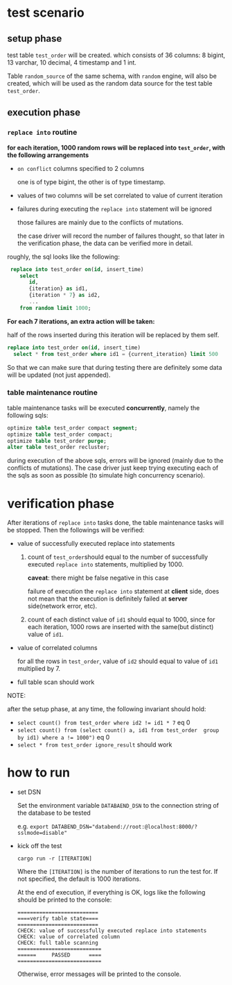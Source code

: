 # test scenario 


## setup phase

  test table `test_order` will be created. which consists of 36 columns: 
  8 bigint, 13 varchar, 10 decimal, 4 timestamp and 1 int. 
 
  Table `random_source` of the same schema, with `random` engine, will also be created, which will
  be used as the random data source for the test table `test_order`.
  
  
## execution phase

### **`replace into`** routine
    
  **for each iteration, 1000 random rows will be replaced into `test_order`, with the following arrangements**

  - `on conflict` columns specified to 2 columns
   
    one is of type bigint, the other is of type timestamp.
   
  - values of two columns will be set correlated to value of current iteration

  - failures during executing the `replace into` statement will be ignored 
   
    those failures are mainly due to the conflicts of mutations. 
   
    the case driver will record the number of failures thought, so that later in the verification phase, 
    the data can be verified more in detail.


   roughly, the sql looks like the following:
   ~~~.sql
    replace into test_order on(id, insert_time)
       select 
          id,
          {iteration} as id1,
          {iteration * 7} as id2,
          ...
       from random limit 1000; 
   ~~~

 **For each 7 iterations, an extra action will be taken:**

 half of the rows inserted during this iteration will be replaced by them self.

 ~~~.sql
 replace into test_order on(id, insert_time)
   select * from test_order where id1 = {current_iteration} limit 500
 ~~~

 So that we can make sure that during testing there are definitely some data will be updated (not just appended).
 
   
    
   
### table maintenance routine

  table maintenance tasks will be executed **concurrently**, namely the following sqls:

  ~~~.sql
  optimize table test_order compact segment;
  optimize table test_order compact;
  optimize table test_order purge;
  alter table test_order recluster;
  ~~~
  during execution of the above sqls, errors will be ignored (mainly due to the conflicts of mutations). The case driver
  just keep trying executing each of the sqls as soon as possible (to simulate high concurrency scenario).
 
# verification phase

After iterations of `replace into` tasks done, the table maintenance tasks will be stopped.
Then the followings will be verified:

- value of successfully executed replace into statements
 
   1. count of `test_order`should equal to the number of successfully executed `replace into` statements, multiplied by 1000.
  
      **caveat**: there might be false negative in this case
   
      failure of execution the `replace into` statement at **client** side, does not mean that the execution is definitely failed at **server** side(network error, etc).
      
      

   2. count of each distinct value of `id1` should equal to 1000, since for each iteration, 1000 rows are inserted with the same(but distinct) value of `id1`. 


- value of correlated columns 

   for all the rows in `test_order`, value of `id2` should equal to value of `id1` multiplied by 7.
 
- full table scan should work

NOTE:

after the setup phase, at any time, the following invariant should hold:

- `select count() from test_order where id2 != id1 * 7` eq 0
- `select count() from (select count() a, id1 from test_order  group by id1) where a != 1000")` eq 0
- `select * from test_order ignore_result` should work

# how to run

- set DSN 

  Set the environment variable `DATABAEND_DSN` to the connection string of the database to be tested

  e.g. `export DATABEND_DSN="databend://root:@localhost:8000/?sslmode=disable"`

- kick off the test

  `cargo run -r [ITERATION]`

   Where the `[ITERATION]` is the number of iterations to run the test for. 
   If not specified, the default is 1000 iterations.

   At the end of execution, if everything is OK, logs like the following should be printed to the console:

    ```
    ==========================
    ====verify table state====
    ==========================
    CHECK: value of successfully executed replace into statements
    CHECK: value of correlated column
    CHECK: full table scanning
    ===========================
    ======     PASSED      ====
    ===========================
    ```

   Otherwise, error messages will be printed to the console.
